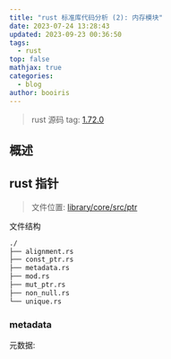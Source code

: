 ```yaml
---
title: "rust 标准库代码分析 (2): 内存模块"
date: 2023-07-24 13:28:43
updated: 2023-09-23 00:36:50
tags:
  - rust
top: false
mathjax: true
categories:
  - blog
author: booiris
---
```


> rust 源码 tag: [1.72.0](https://github.com/rust-lang/rust/tree/1.72.0)

## 概述

## rust 指针

> 文件位置: [library/core/src/ptr](https://github.com/rust-lang/rust/tree/1.72.0/library/core/src/ptr)

文件结构

```bash
./
├── alignment.rs
├── const_ptr.rs
├── metadata.rs
├── mod.rs
├── mut_ptr.rs
├── non_null.rs
└── unique.rs
```

### metadata

元数据:
